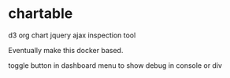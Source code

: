 # chartable
d3 org chart jquery ajax inspection tool

Eventually make this docker based.

toggle button in dashboard menu to show debug in console or div
